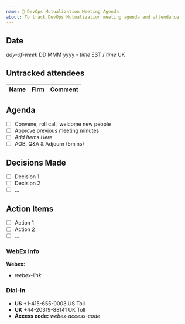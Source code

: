 ```yaml
---
name: 🤝 DevOps Mutualization Meeting Agenda
about: To track DevOps Mutualization meeting agenda and attendance
---
```


## Date
_day-of-week_ DD MMM yyyy - _time_ EST / _time_ UK

## Untracked attendees
| Name | Firm | Comment |
|:---------|:------------|:-----|

## Agenda

- [ ] Convene, roll call, welcome new people
- [ ] Approve previous meeting minutes
- [ ] _Add Items Here_
- [ ] AOB, Q&A & Adjourn (5mins)

## Decisions Made
- [ ] Decision 1
- [ ] Decision 2
- [ ] ...

## Action Items
- [ ] Action 1
- [ ] Action 2
- [ ] ...

### WebEx info
**Webex:** 
- _webex-link_

### Dial-in
- **US** +1-415-655-0003 US Toll
- **UK** +44-20319-88141 UK Toll
- **Access code:** _webex-access-code_